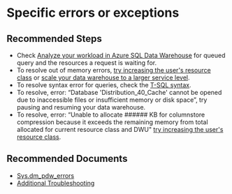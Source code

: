 <properties
    pageTitle="Specific errors or exceptions"
    description="Specific errors or exceptions"
    service="microsoft.sql"
    resource="servers"
    authors="saltug,mlee3gsd"
    ms.author="saltug,martinle"
    supportTopicIds="32635219"
    productPesIds="15818"
    displayOrder="31"
    selfHelpType="generic"
    resourceTags="datawarehouse"
    articleId="dw-performanceandqueryexecution-specificerrorsorexceptions.md"
    cloudEnvironments="public"
/>

# Specific errors or exceptions

## **Recommended Steps**

* Check [Analyze your workload in Azure SQL Data Warehouse](https://docs.microsoft.com/azure/sql-data-warehouse/analyze-your-workload#queued-query-detection-and-other-dmvs) for queued query and the resources a request is waiting for.
* To resolve out of memory errors, [try increasing the user's resource class](https://docs.microsoft.com/azure/sql-data-warehouse/resource-classes-for-workload-management#change-a-users-resource-class) or [scale your data warehouse to a larger service level](https://docs.microsoft.com/azure/sql-data-warehouse/quickstart-scale-compute-portal).
* To resolve syntax error for queries, check the [T-SQL syntax](https://docs.microsoft.com/azure/sql-data-warehouse/sql-data-warehouse-reference-tsql-statements).
* To resolve, error: “Database 'Distribution_40_Cache' cannot be opened due to inaccessible files or insufficient memory or disk space”, try pausing and resuming your data warehouse.
* To resolve, error: “Unable to allocate ###### KB for columnstore compression because it exceeds the remaining memory from total allocated for current resource class and DWU" [try increasing the user's resource class](https://docs.microsoft.com/azure/sql-data-warehouse/resource-classes-for-workload-management#change-a-users-resource-class).

## **Recommended Documents**

* [Sys.dm_pdw_errors](https://docs.microsoft.com/sql/relational-databases/system-dynamic-management-views/sys-dm-pdw-errors-transact-sql?view=azure-sqldw-latest)
* [Additional Troubleshooting](https://azure.microsoft.com/documentation/articles/sql-data-warehouse-troubleshoot/)
